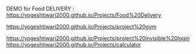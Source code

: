 DEMO for Food DELIVERY :
https://yogeshtiwari2000.github.io/Projects/Food%20Delivery
<!-- DEMO For GYM -->
https://yogeshtiwari2000.github.io/Projects/project%20gym
<!-- DEMO: -->
https://yogeshtiwari2000.github.io/Projects/project%20invisible%20login
https://yogeshtiwari2000.github.io/Projects/calculator
